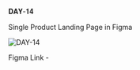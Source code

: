 𝐃𝐀𝐘-𝟏𝟒

Single Product Landing Page in Figma

![DAY-14](https://user-images.githubusercontent.com/85480387/206831123-526bdd9a-f976-4bed-b4c8-8f8db5ded3c7.jpg)

Figma Link -
